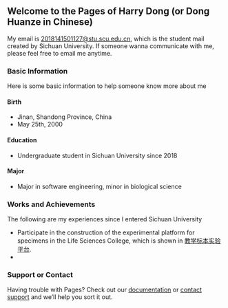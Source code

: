 ## Welcome to the Pages of Harry Dong (or Dong Huanze in Chinese)

My email is 2018141501127@stu.scu.edu.cn, which is the student mail created by Sichuan University. If someone wanna communicate with me, please feel free to email me anytime.

### Basic Information

Here is some basic information to help someone know more about me

#### Birth

- Jinan, Shandong Province, China
- May 25th, 2000

#### Education

- Undergraduate student in Sichuan University since 2018

#### Major

- Major in software engineering, minor in biological science


### Works and Achievements

The following are my experiences since I entered Sichuan University

- Participate in the construction of the experimental platform for specimens in the Life Sciences College, which is shown in [教学标本实验平台](http://202.115.44.83:9999/).
- 

### Support or Contact

Having trouble with Pages? Check out our [documentation](https://docs.github.com/categories/github-pages-basics/) or [contact support](https://support.github.com/contact) and we’ll help you sort it out.
